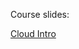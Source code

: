 Course slides:

[Cloud Intro](https://docs.google.com/presentation/d/1sBcUvWxzDYNlWPzrX3TrMBmD1Lfa_XxafuweZpMRfU8/edit?usp=sharing)
